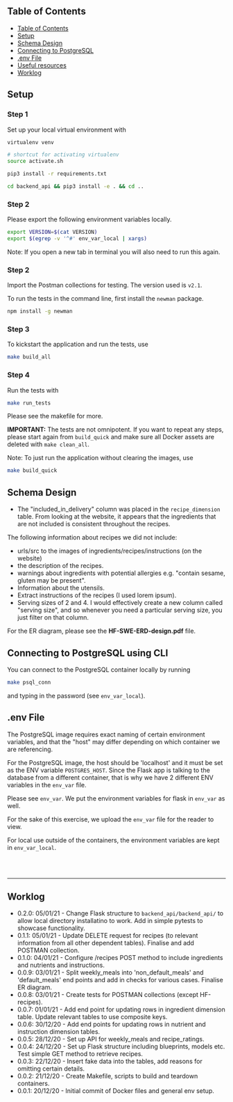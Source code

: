 ## Table of Contents

- [Table of Contents](#table-of-contents)
- [Setup](#setup)
- [Schema Design](#schema-design)
- [Connecting to PostgreSQL](#connecting-to-postgresql)
- [.env File](#env-file)
- [Useful resources](#useful-resources)
- [Worklog](#worklog)

## Setup

### Step 1

Set up your local virtual environment with
```bash
virtualenv venv

# shortcut for activating virtualenv
source activate.sh

pip3 install -r requirements.txt

cd backend_api && pip3 install -e . && cd ..
```

### Step 2
Please export the following environment variables locally.

```bash
export VERSION=$(cat VERSION)
export $(egrep -v '^#' env_var_local | xargs)
```

Note: If you open a new tab in terminal you will also need to run this again.

### Step 2

Import the Postman collections for testing. The version used is `v2.1`.

To run the tests in the command line, first install the `newman` package.

```bash
npm install -g newman
```

### Step 3

To kickstart the application and run the tests, use

```bash
make build_all
```

### Step 4

Run the tests with

```bash
make run_tests
```

Please see the makefile for more.

__IMPORTANT:__ The tests are not omnipotent. If you want to repeat any steps, please start again from `build_quick` and make sure all Docker assets are deleted with `make clean_all`.

Note: To just run the application without clearing the images, use
```bash
make build_quick
```

## Schema Design

- The "included_in_delivery" column was placed in the `recipe_dimension` table. From looking at the website, it appears that the ingredients that are not included is consistent throughout the recipes.

The following information about recipes we did not include:

- urls/src to the images of ingredients/recipes/instructions (on the website)
- the description of the recipes.
- warnings about ingredients with potential allergies e.g. "contain sesame, gluten may be present".
- Information about the utensils.
- Extract instructions of the recipes (I used lorem ipsum).
- Serving sizes of 2 and 4. I would effectively create a new column called "serving size", and so whenever you need a particular serving size, you just filter on that column.

For the ER diagram, please see the __HF-SWE-ERD-design.pdf__ file.

## Connecting to PostgreSQL using CLI

You can connect to the PostgreSQL container locally by running

```bash
make psql_conn
```
and typing in the password (see `env_var_local`).

## .env File

The PostgreSQL image requires exact naming of certain environment variables, and that the "host" may differ depending on which container we are referencing.

For the PostgreSQL image, the host should be 'localhost' and it must be set as the ENV variable `POSTGRES_HOST`. Since the Flask app is talking to the database from a different container, that is why we have 2 different ENV variables in the `env_var` file.

Please see `env_var`. We put the environment variables for flask in `env_var` as well.

For the sake of this exercise, we upload the `env_var` file for the reader to view.

For local use outside of the containers, the environment variables are kept in `env_var_local`.

<br>
<br>

---

## Worklog


- 0.2.0: 05/01/21 - Change Flask structure to `backend_api/backend_api/` to allow local directory installatino to work. Add in simple pytests to showcase functionality.
- 0.1.1: 05/01/21 - Update DELETE request for recipes (to relevant information from all other dependent tables). Finalise and add POSTMAN collection.
- 0.1.0: 04/01/21 - Configure /recipes POST method to include ingredients and nutrients and instructions.
- 0.0.9: 03/01/21 - Split weekly_meals into 'non_default_meals' and 'default_meals' end points and add in checks for various cases. Finalise ER diagram.
- 0.0.8: 03/01/21 - Create tests for POSTMAN collections (except HF-recipes).
- 0.0.7: 01/01/21 - Add end point for updating rows in ingredient dimension table. Update relevant tables to use composite keys.
- 0.0.6: 30/12/20 - Add end points for updating rows in nutrient and instruction dimension tables.
- 0.0.5: 28/12/20 - Set up API for weekly_meals and recipe_ratings.
- 0.0.4: 24/12/20 - Set up Flask structure including blueprints, models etc. Test simple GET method to retrieve recipes.
- 0.0.3: 22/12/20 - Insert fake data into the tables, add reasons for omitting certain details.
- 0.0.2: 21/12/20 - Create Makefile, scripts to build and teardown containers.
- 0.0.1: 20/12/20 - Initial commit of Docker files and general env setup.
